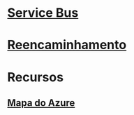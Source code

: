 # [Service Bus](/azure/service-bus-messaging)
# [Reencaminhamento](/azure/service-bus-relay)
# Recursos
## [Mapa do Azure](https://azure.microsoft.com/roadmap/?category=enterprise-integration)
